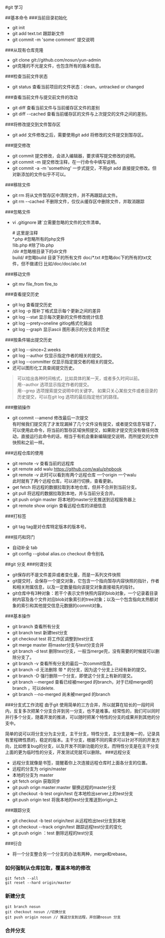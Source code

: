 #git 学习

##基本命令
###当前目录初始化
- git init
- git add text.txt 跟踪新文件
- git commit -m 'some comment' 提交说明

###从现有仓库克隆
- git clone git://github.com/nosun/yun-admin
- git克隆的不光是文件，也包含所有的版本信息。

###检查当前文件状态
- git status 查看当前项目的文件状态：clean，untracked or changed

###查看当前文件与提交前文件的改动
- git diff 查看当前文件与当前缓存区文件的差别
- git diff --cached 查看当前缓存区的文件与上次提交的文件之间的差别。

###将修改提交到文件暂存区
- git add 文件修改之后，需要使用git add 将修改的文件提交到暂存区。

###提交修改
- git commit 提交修改，会进入编辑器，要求填写提交修改的说明。
- git commit -m 提交修改注释，在一行命令中填写说明。
- git commit -a -m 'something' 一步式提交，不用git add 直接提交修改。但对新添加的文件似乎不可以。

###移除文件
- git rm 将从文件暂存区中清除文件，并不再跟踪此文件。
- git rm --cached 不删除文件，仅仅从缓存区中删除文件，并取消跟踪

###忽略文件
- vi .gitignore 建`立需要忽略的文件的文件清单。
	
	\# 这里是注释  
	\*.php #忽略所有的php文件  
	!lib.php #除了lib.php  
	/dir #忽略根目录下的dir文件  
    build/ #忽略build 目录下的所有文件
	doc/*.txt #忽略doc下的所有的txt文件，但不做递归 比如/doc/doc/abc.txt

###移动文件
- git mv file\_from fire\_to

###查看提交历史
- git log  查看提交历史
- git log -p 按补丁格式显示每个更新之间的差异
- git log --stat 显示每次更新的文件修改统计信息
- git log --prety=oneline gitlog格式化输出
- git log --graph 显示ascii 图形表示的分支合并历史

###按条件输出提交历史
- git log --since=2.weeks
- git log --author 仅显示指定作者的相关的提交。
- git log --committer 仅显示指定提交者的相关的提交。
- 还可以图形化工具查阅提交历史。
>可以给出各种时间格式，比如具体的某一天，或者多久时间以前。  
>用--author 选项显示指定作者的提交。  
>用--grep 选项搜索提交说明中的关键字。
>如果只关心某些文件或者目录的历史提交，可以在git log 选项的最后指定他们的路径。

###撤销操作
- git commit --amend 修改最后一次提交  
有时候我们提交完了才发现漏掉了几个文件没有提交，或者提交信息写错了，可以使用此命令，将当前的暂存区域快照提交，如果刚才提交完没有做任何改动，直接运行此命令的话，相当于有机会重新编辑提交说明，而所提交的文件快照和之前一样。

###远程仓库的使用
- git remote -v 查看当前的远程库
- git remote add walu https://github.com/walu/phpbook
- git remote -v 此时可以看到有两个远程仓库 一个origin 一个walu  
此时就有了两个远程仓库，可以进行切换，查看更新。
- get fetch 将远程的数据拉取到本地仓库，但并不合并到当前分支。
- git pull 将远程的数据拉取到本地，并与当前分支合并。
- git push origin master 将本地的master分支推送到远程服务器上
- git remote show origin 查看远程仓库的详细信息

###打标签
- git tag tag是对仓库特定版本的版本号。

###技巧和窍门
- 自动补全 tab
- git config --global alias.co checkout 命令别名

##git 分支
###何谓分支
- git保存的不是文件差异或者变化量，而是一系列文件快照
- git提交时，会保存一个提交对象，它包含一个指向暂存内容快照的指针，作者和相关附属信息，以及一定数量指向该提交对象直接祖先的指针。
- git仓库中有3种对象：若干个表示文件快照内容的blob对象，一个记录着目录树内容及各个文件对应blob对象索引的tree对象；以及一个包含指向太热额对象的索引和其他提交信息元数据的commit对象。

###基本操作
- git branch 查看所有分支
- git branch test 新建test分支
- git checkout test 将工作区调整到test分支
- git merge master 将master分支与test分支合并
- git branch -d test 删除test分支，一般当merge完，没有需要的时候就可以删除分支了。
- git branch -v 查看所有分支的最后一次commit信息。
- git branch -d 无法删除 带 * 的分支，因为这个分支上已经有新的提交。
- git branch -D 强行删除一个分支，即使这个分支上有新的提交。
- git branch --merged 查看已经被merged 的branch，对于已经merged的 branch ，可以delete.
- git branch --no-merged 尚未被merged 的branch

###分支式工作流程
由于git 使用简单的三方合并，所以就算在较长的一段时间内，反复多次把某个分支合并到另一分支，也不是难事。经常性的，我们可以同时并行多个分支，随着开发的推进，可以随时把某个特性的分支的成果并到其他的分支中。  

简单的说可以将分支分为主分支，主干分支，特性分支，主分支是唯一的，记录具有里程碑性质的，稳定的版本。主干分支，根据不同的需求可以针对不同的开发方向，比如修复bug的分支，以及开发不同新功能的分支。而特性分支是在主干分支上面的更为临时性的分支，开发测试完就可以删除。
###远程分支
- 远程分支就像是书签，提醒着你上次连接远程仓库时上面各分支的位置。
- 远程的分支为 origin/master
- 本地的分支为 master
- git fetch origin 获取同步
- git push orign master:master 替换远程的master分支
- git checkout -b test orgin/test 在本地检出server上的test分支
- git push origin test 将我本地的test分支推送到origin上

###跟踪分支
- git checkout -b test origin/test 从远程检出test分支到本地
- git checkout --track origin/test 跟踪远程test分支的变化
- git push origin ：test 删除远程的test分支

###衍合
- 将一个分支整合另一个分支的办法有两种，merge和rebase。


### 如何强制从仓库拉取，覆盖本地的修改

    git fetch --all
    git reset --hard origin/master


### 新建分支
    
    git branch nosun
    git checkout nosun //切换分支
    git push origin nosun // 推送分支到远程，并创建nosun 分支
    

### 合并分支
    
